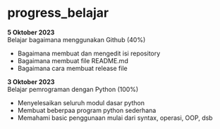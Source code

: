 # progress_belajar

**5 Oktober 2023**<br>
Belajar bagaimana menggunakan Github (40%)
- Bagaimana membuat dan mengedit isi repository
- Bagaimana membuat file README.md
- Bagaimana cara membuat release file

**3 Oktober 2023**<br>
Belajar pemrograman dengan Python (100%)
- Menyelesaikan seluruh modul dasar python
- Membuat beberpaa program python sederhana
- Memahami basic penggunaan mulai dari syntax, operasi, OOP, dsb

